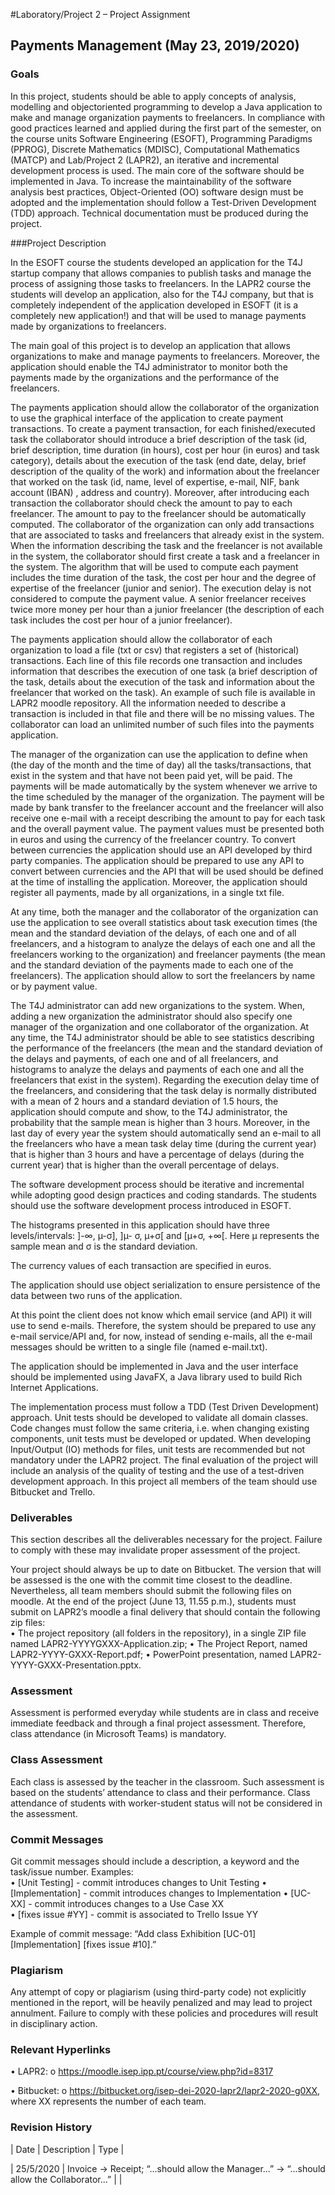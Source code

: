 #Laboratory/Project 2 – Project Assignment ## Payments Management  (May 23, 2019/2020) ### Goals In this project, students should be able to apply concepts of analysis, modelling and objectoriented programming to develop a Java application to make and manage organization payments to freelancers. In compliance with good practices learned and applied during the first part of the semester, on the course units Software Engineering (ESOFT), Programming Paradigms (PPROG), Discrete Mathematics (MDISC), Computational Mathematics (MATCP) and Lab/Project 2 (LAPR2), an iterative and incremental development process is used. The main core of the software should be implemented in Java. To increase the maintainability of the software analysis best practices, Object-Oriented (OO) software design must be adopted and the implementation should follow a Test-Driven Development (TDD) approach. Technical documentation must be produced during the project. ###Project DescriptionIn the ESOFT course the students developed an application for the T4J startup company that allows companies to publish tasks and manage the process of assigning those tasks to freelancers. In the LAPR2 course the students will develop an application, also for the T4J company, but that is completely independent of the application developed in ESOFT (it is a completely new application!) and that will be used to manage payments made by organizations to freelancers.  The main goal of this project is to develop an application that allows organizations to make and manage payments to freelancers. Moreover, the application should enable the T4J administrator to monitor both the payments made by the organizations and the performance of the freelancers.  The payments application should allow the collaborator of the organization to use the graphical interface of the application to create payment transactions. To create a payment transaction,  for each finished/executed task the collaborator should introduce a brief description of the task (id, brief description, time duration (in hours), cost per hour (in euros) and task category), details about the execution of the task (end date, delay,  brief description of the quality of the work) and information about the freelancer that worked on the task (id, name, level of expertise,  e-mail, NIF, bank account (IBAN) , address and country). Moreover, after introducing each transaction the collaborator should check the amount to pay to each freelancer. The amount to pay to the freelancer should be automatically computed. The collaborator of the organization can only add transactions that are associated to tasks and freelancers that already exist in the system. When the information describing the task and the freelancer is not available in the system, the collaborator should first create a task and a freelancer in the system.  The algorithm that will be used to compute each payment includes the time duration of the task, the cost per hour and the degree of expertise of the freelancer (junior and senior). The execution delay is not considered to compute the payment value. A senior freelancer receives twice more money per hour than a junior freelancer (the description of each task includes the cost per hour of a junior freelancer).   The payments application should allow the collaborator of each organization to load a file (txt or csv) that registers a set of (historical) transactions. Each line of this file records one transaction and includes information that describes the execution of one task (a brief description of the task, details about the execution of the task and information about the freelancer that worked on the task). An example of such file is available in LAPR2 moodle repository. All the information needed to describe a transaction is included in that file and there will be no missing values. The collaborator can load an unlimited number of such files into the payments application.    The manager of the organization can use the application to define when (the day of the month and the time of day) all the tasks/transactions, that exist in the system and that have not been paid yet, will be paid.  The payments will be made automatically by the system whenever we arrive to the time scheduled by the manager of the organization. The payment will be made by bank transfer to the freelancer account and the freelancer will also receive one e-mail with a receipt describing the amount to pay for each task and the overall payment value. The payment values must be presented both in euros and using the currency of the freelancer country. To convert between currencies the application should use an API developed by third party companies.  The application should be prepared to use any API to convert between currencies and the API that will be used should be defined at the time of installing the application.  Moreover, the application should register all payments, made by all organizations, in a single txt file.    At any time, both the manager and the collaborator of the organization can use the application to see overall statistics about task execution times (the mean and the standard deviation of the delays, of each one and of all freelancers, and a histogram to analyze the delays of each one and all the freelancers working to the organization) and freelancer payments (the mean and the standard deviation of the payments made to each one of the freelancers). The application should allow to sort the freelancers by name or by payment value.     The T4J administrator can add new organizations to the system. When, adding a new organization the administrator should also specify one manager of the organization and one collaborator of the organization.   At any time, the T4J administrator should be able to see statistics describing the performance of the freelancers (the mean and the standard deviation of the delays and payments, of each one and of all freelancers, and histograms to analyze the delays and payments of each one and all the freelancers that exist in the system). Regarding the execution delay time of the freelancers, and considering that the task delay is normally distributed with a mean of 2 hours and a standard deviation of 1.5 hours, the application should compute and show, to the T4J administrator, the probability that the sample mean is higher than 3 hours. Moreover, in the last day of every year the system should automatically send an e-mail to all the freelancers who have a mean task delay time (during the current year) that is higher than 3 hours and have a percentage of delays (during the current year) that is higher than the overall percentage of delays.     The software development process should be iterative and incremental while adopting good design practices and coding standards. The students should use the software development process introduced in ESOFT.   The histograms presented in this application should have three levels/intervals: ]-∞, µ-σ], ]µ- σ, µ+σ[ and [µ+σ, +∞[. Here μ represents the sample mean and σ is the standard deviation.  The currency values of each transaction are specified in euros.  The application should use object serialization to ensure persistence of the data between two runs of the application.  At this point the client does not know which email service (and API) it will use to send e-mails. Therefore, the system should be prepared to use any e-mail service/API and, for now, instead of sending e-mails, all the e-mail messages should be written to a single file (named e-mail.txt).  The application should be implemented in Java and the user interface should be implemented using JavaFX, a Java library used to build Rich Internet Applications.  The implementation process must follow a TDD (Test Driven Development) approach. Unit tests should be developed to validate all domain classes. Code changes must follow the same criteria, i.e. when changing existing components, unit tests must be developed or updated. When developing Input/Output (IO) methods for files, unit tests are recommended but not mandatory under the LAPR2 project. The final evaluation of the project will include an analysis of the quality of testing and the use of a test-driven development approach.  In this project all members of the team should use Bitbucket and Trello.### DeliverablesThis section describes all the deliverables necessary for the project. Failure to comply with these may invalidate proper assessment of the project.   Your project should always be up to date on Bitbucket. The version that will be assessed is the one with the commit time closest to the deadline. Nevertheless, all team members should submit the following files on moodle. At the end of the project (June 13, 11.55 p.m.), students must submit on LAPR2’s moodle a final delivery that should contain the following zip files:    • The project repository (all folders in the repository), in a single ZIP file named LAPR2-YYYYGXXX-Application.zip;   • The Project Report, named LAPR2-YYYY-GXXX-Report.pdf;  • PowerPoint presentation, named LAPR2-YYYY-GXXX-Presentation.pptx. ### AssessmentAssessment is performed everyday while students are in class and receive immediate feedback and through a final project assessment. Therefore, class attendance (in Microsoft Teams) is mandatory.### Class Assessment Each class is assessed by the teacher in the classroom. Such assessment is based on the students’ attendance to class and their performance. Class attendance of students with worker-student status will not be considered in the assessment. ### Commit Messages Git commit messages should include a description, a keyword and the task/issue number. Examples:   • [Unit Testing] - commit introduces changes to Unit Testing  • [Implementation] - commit introduces changes to Implementation  • [UC-XX] - commit introduces changes to a Use Case XX  • [fixes issue #YY] - commit is associated to Trello Issue YY   Example of commit message: “Add class Exhibition [UC-01] [Implementation] [fixes issue #10].”### PlagiarismAny attempt of copy or plagiarism (using third-party code) not explicitly mentioned in the report, will be heavily penalized and may lead to project annulment. Failure to comply with these policies and procedures will result in disciplinary action.### Relevant Hyperlinks • LAPR2:  o https://moodle.isep.ipp.pt/course/view.php?id=8317  • Bitbucket:  o https://bitbucket.org/isep-dei-2020-lapr2/lapr2-2020-g0XX, where XX represents the number of each team. ### Revision History | Date | Description  | Type || 25/5/2020  | Invoice -> Receipt; “...should allow the Manager...” -> “...should allow the Collaborator...”  |     |